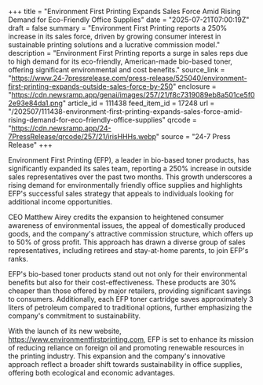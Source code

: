 +++
title = "Environment First Printing Expands Sales Force Amid Rising Demand for Eco-Friendly Office Supplies"
date = "2025-07-21T07:00:19Z"
draft = false
summary = "Environment First Printing reports a 250% increase in its sales force, driven by growing consumer interest in sustainable printing solutions and a lucrative commission model."
description = "Environment First Printing reports a surge in sales reps due to high demand for its eco-friendly, American-made bio-based toner, offering significant environmental and cost benefits."
source_link = "https://www.24-7pressrelease.com/press-release/525040/environment-first-printing-expands-outside-sales-force-by-250"
enclosure = "https://cdn.newsramp.app/genai/images/257/21/f8c7319089eb8a501ce5f02e93e84da1.png"
article_id = 111438
feed_item_id = 17248
url = "/202507/111438-environment-first-printing-expands-sales-force-amid-rising-demand-for-eco-friendly-office-supplies"
qrcode = "https://cdn.newsramp.app/24-7PressRelease/qrcode/257/21/irisHHHs.webp"
source = "24-7 Press Release"
+++

<p>Environment First Printing (EFP), a leader in bio-based toner products, has significantly expanded its sales team, reporting a 250% increase in outside sales representatives over the past two months. This growth underscores a rising demand for environmentally friendly office supplies and highlights EFP's successful sales strategy that appeals to individuals looking for additional income opportunities.</p><p>CEO Matthew Airey credits the expansion to heightened consumer awareness of environmental issues, the appeal of domestically produced goods, and the company's attractive commission structure, which offers up to 50% of gross profit. This approach has drawn a diverse group of sales representatives, including retirees and stay-at-home parents, to join EFP's ranks.</p><p>EFP's bio-based toner products stand out not only for their environmental benefits but also for their cost-effectiveness. These products are 30% cheaper than those offered by major retailers, providing significant savings to consumers. Additionally, each EFP toner cartridge saves approximately 3 liters of petroleum compared to traditional options, further emphasizing the company's commitment to sustainability.</p><p>With the launch of its new website, <a href='https://www.environmentfirstprinting.com' rel='nofollow' target='_blank'>https://www.environmentfirstprinting.com</a>, EFP is set to enhance its mission of reducing reliance on foreign oil and promoting renewable resources in the printing industry. This expansion and the company's innovative approach reflect a broader shift towards sustainability in office supplies, offering both ecological and economic advantages.</p>